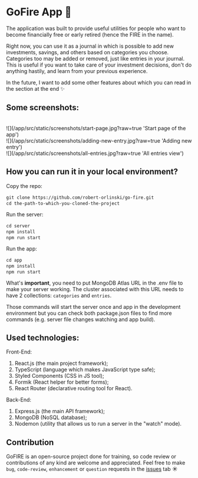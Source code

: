 # GoFire App 🌱

The application was built to provide useful utilities for people who want to become financially free or early retired (hence the FIRE in the name).

Right now, you can use it as a journal in which is possible to add new investments, savings, and others based on categories you choose. Categories too may be added or removed, just like entries in your journal. This is useful if you want to take care of your investment decisions, don't do anything hastily, and learn from your previous experience.

In the future, I want to add some other features about which you can read in the section at the end ✨

## Some screenshots:

<br/>
![](/app/src/static/screenshots/start-page.jpg?raw=true 'Start page of the app')
<br/>
![](/app/src/static/screenshots/adding-new-entry.jpg?raw=true 'Adding new entry')
<br/>
![](/app/src/static/screenshots/all-entries.jpg?raw=true 'All entries view')
<br/>

## How you can run it in your local environment?

Copy the repo:

```
git clone https://github.com/robert-orlinski/go-fire.git
cd the-path-to-which-you-cloned-the-project
```

Run the server:

```
cd server
npm install
npm run start
```

Run the app:

```
cd app
npm install
npm run start
```

What's **important**, you need to put MongoDB Atlas URL in the .env file to make your server working. The cluster associated with this URL needs to have 2 collections: `categories` and `entries`.

Those commands will start the server once and app in the development environment but you can check both package.json files to find more commands (e.g. server file changes watching and app build).

## Used technologies:

Front-End:

1. React.js (the main project framework);
2. TypeScript (language which makes JavaScript type safe);
3. Styled Components (CSS in JS tool);
4. Formik (React helper for better forms);
5. React Router (declarative routing tool for React).

Back-End:

1. Express.js (the main API framework);
2. MongoDB (NoSQL database);
3. Nodemon (utility that allows us to run a server in the "watch" mode).

## Contribution

GoFIRE is an open-source project done for training, so code review or contributions of any kind are welcome and appreciated. Feel free to make `bug`, `code-review`, `enhancement` or `question` requests in the [issues](https://github.com/robert-orlinski/go-fire/issues) tab ☀️

